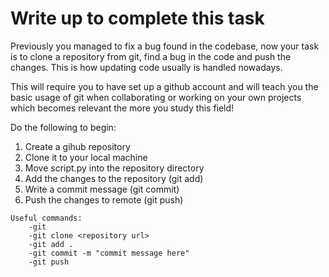 # Write up to complete this task

Previously you managed to fix a bug found in the codebase, now your task is to clone a repository from git, find a bug in the code and push the changes. This is how updating code usually is handled nowadays.

This will require you to have set up a github account and will teach you the basic usage of git when collaborating or working on your own projects which becomes relevant the more you study this field!

Do the following to begin:
1. Create a gihub repository
2. Clone it to your local machine
3. Move script.py into the repository directory
4. Add the changes to the repository (git add)
5. Write a commit message (git commit)
6. Push the changes to remote (git push)

```
Useful commands:
    -git
    -git clone <repository url>
    -git add .
    -git commit -m "commit message here"
    -git push
```
